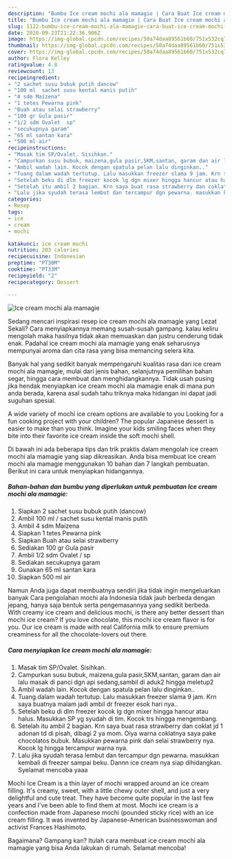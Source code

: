 ```yaml
---
description: "Bumbu Ice cream mochi ala mamagie | Cara Buat Ice cream mochi ala mamagie Yang Enak Dan Lezat"
title: "Bumbu Ice cream mochi ala mamagie | Cara Buat Ice cream mochi ala mamagie Yang Enak Dan Lezat"
slug: 1122-bumbu-ice-cream-mochi-ala-mamagie-cara-buat-ice-cream-mochi-ala-mamagie-yang-enak-dan-lezat
date: 2020-09-23T21:22:36.906Z
image: https://img-global.cpcdn.com/recipes/50a74daa89561b60/751x532cq70/ice-cream-mochi-ala-mamagie-foto-resep-utama.jpg
thumbnail: https://img-global.cpcdn.com/recipes/50a74daa89561b60/751x532cq70/ice-cream-mochi-ala-mamagie-foto-resep-utama.jpg
cover: https://img-global.cpcdn.com/recipes/50a74daa89561b60/751x532cq70/ice-cream-mochi-ala-mamagie-foto-resep-utama.jpg
author: Flora Kelley
ratingvalue: 4.8
reviewcount: 13
recipeingredient:
- "2 sachet susu bubuk putih dancow"
- "100 ml  sachet susu kental manis putih"
- "4 sdm Maizena"
- "1 tetes Pewarna pink"
- "Buah atau selai strawberry"
- "100 gr Gula pasir"
- "1/2 sdm Ovalet  sp"
- "secukupnya garam"
- "65 ml santan kara"
- "500 ml air"
recipeinstructions:
- "Masak tim SP/Ovalet. Sisihkan."
- "Campurkan susu bubuk, maizena,gula pasir,SKM,santan, garam dan air lalu masak di panci dgn api sedang,sambil di aduk2 hingga meletup2"
- "Ambil wadah lain. Kocok dengan spatula pelan lalu dinginkan.."
- "Tuang dalam wadah tertutup. Lalu masukkan freezer slama 9 jam. Krn saya buatnya malam jadi ambil dr freezer esok hari nya.."
- "Setelah beku di dlm freezer kocok lg dgn mixer hingga hancur atau halus. Masukkan SP yg syudah di tim. Kocok trs hingga mengembang."
- "Setelah itu ambil 2 bagian. Krn saya buat rasa strawberry dan coklat jd 1 adonan td di pisah, dibagi 2 ya mom. Oiya warna coklatnya saya pake chocolatos bubuk. Masukkan pewarna pink dan selai strawberry nya. Kocok lg hingga tercampur warna nya."
- "Lalu jika syudah terasa lembut dan tercampur dgn pewarna. masukkan kembali di freezer sampai beku. Dannn ice cream nya siap dihidangkan. Syelamat mencoba yaaa"
categories:
- Resep
tags:
- ice
- cream
- mochi

katakunci: ice cream mochi 
nutrition: 203 calories
recipecuisine: Indonesian
preptime: "PT30M"
cooktime: "PT33M"
recipeyield: "2"
recipecategory: Dessert

---
```



![Ice cream mochi ala mamagie](https://img-global.cpcdn.com/recipes/50a74daa89561b60/751x532cq70/ice-cream-mochi-ala-mamagie-foto-resep-utama.jpg)

Sedang mencari inspirasi resep ice cream mochi ala mamagie yang Lezat Sekali? Cara menyiapkannya memang susah-susah gampang. kalau keliru mengolah maka hasilnya tidak akan memuaskan dan justru cenderung tidak enak. Padahal ice cream mochi ala mamagie yang enak seharusnya mempunyai aroma dan cita rasa yang bisa memancing selera kita.

Banyak hal yang sedikit banyak mempengaruhi kualitas rasa dari ice cream mochi ala mamagie, mulai dari jenis bahan, selanjutnya pemilihan bahan segar, hingga cara membuat dan menghidangkannya. Tidak usah pusing jika hendak menyiapkan ice cream mochi ala mamagie enak di mana pun anda berada, karena asal sudah tahu triknya maka hidangan ini dapat jadi suguhan spesial.

A wide variety of mochi ice cream options are available to you Looking for a fun cooking project with your children? The popular Japanese dessert is easier to make than you think. Imagine your kids smiling faces when they bite into their favorite ice cream inside the soft mochi shell.


Di bawah ini ada beberapa tips dan trik praktis dalam mengolah ice cream mochi ala mamagie yang siap dikreasikan. Anda bisa membuat Ice cream mochi ala mamagie menggunakan 10 bahan dan 7 langkah pembuatan. Berikut ini cara untuk menyiapkan hidangannya.

<!--inarticleads1-->

##### Bahan-bahan dan bumbu yang diperlukan untuk pembuatan Ice cream mochi ala mamagie:

1. Siapkan 2 sachet susu bubuk putih (dancow)
1. Ambil 100 ml / sachet susu kental manis putih
1. Ambil 4 sdm Maizena
1. Siapkan 1 tetes Pewarna pink
1. Siapkan Buah atau selai strawberry
1. Sediakan 100 gr Gula pasir
1. Ambil 1/2 sdm Ovalet / sp
1. Sediakan secukupnya garam
1. Gunakan 65 ml santan kara
1. Siapkan 500 ml air


Namun Anda juga dapat membuatnya sendiri jika tidak ingin mengeluarkan banyak Cara pengolahan mochi ala Indonesia tidak jauh berbeda dengan jepang, hanya saja bentuk serta pengemasannya yang sedikit berbeda. With creamy ice cream and delicious mochi, is there any better dessert than mochi ice cream? If you love chocolate, this mochi ice cream flavor is for you. Our ice cream is made with real California milk to ensure premium creaminess for all the chocolate-lovers out there. 

<!--inarticleads2-->

##### Cara menyiapkan Ice cream mochi ala mamagie:

1. Masak tim SP/Ovalet. Sisihkan.
1. Campurkan susu bubuk, maizena,gula pasir,SKM,santan, garam dan air lalu masak di panci dgn api sedang,sambil di aduk2 hingga meletup2
1. Ambil wadah lain. Kocok dengan spatula pelan lalu dinginkan..
1. Tuang dalam wadah tertutup. Lalu masukkan freezer slama 9 jam. Krn saya buatnya malam jadi ambil dr freezer esok hari nya..
1. Setelah beku di dlm freezer kocok lg dgn mixer hingga hancur atau halus. Masukkan SP yg syudah di tim. Kocok trs hingga mengembang.
1. Setelah itu ambil 2 bagian. Krn saya buat rasa strawberry dan coklat jd 1 adonan td di pisah, dibagi 2 ya mom. Oiya warna coklatnya saya pake chocolatos bubuk. Masukkan pewarna pink dan selai strawberry nya. Kocok lg hingga tercampur warna nya.
1. Lalu jika syudah terasa lembut dan tercampur dgn pewarna. masukkan kembali di freezer sampai beku. Dannn ice cream nya siap dihidangkan. Syelamat mencoba yaaa


Mochi Ice Cream is a thin layer of mochi wrapped around an ice cream filling. It&#39;s creamy, sweet, with a little chewy outer shell, and just a very delightful and cute treat. They have become quite popular in the last few years and I&#39;ve been able to find them at most. Mochi ice cream is a confection made from Japanese mochi (pounded sticky rice) with an ice cream filling. It was invented by Japanese-American businesswoman and activist Frances Hashimoto. 

Bagaimana? Gampang kan? Itulah cara membuat ice cream mochi ala mamagie yang bisa Anda lakukan di rumah. Selamat mencoba!
